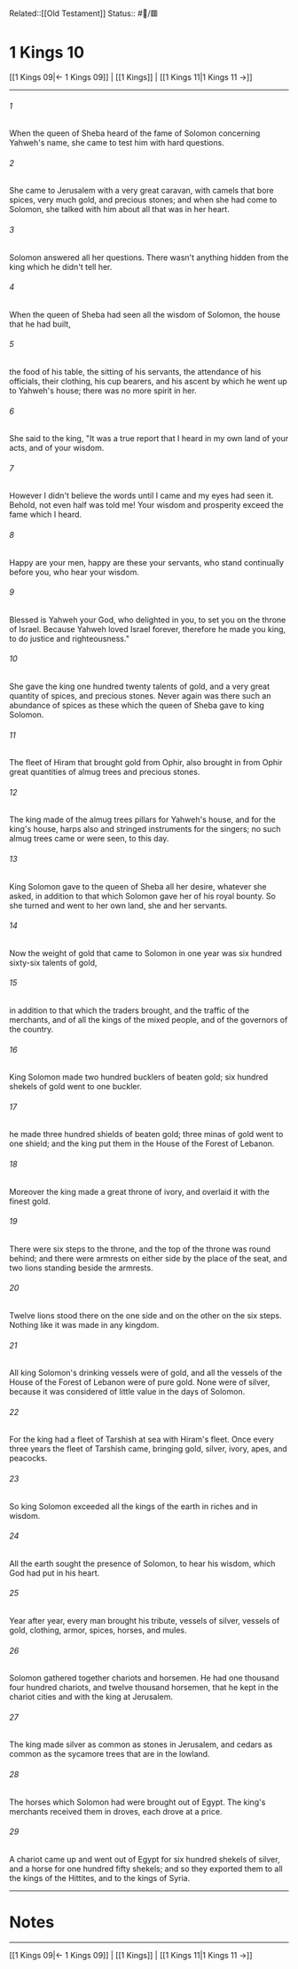 Related::[[Old Testament]]
Status:: #📖/🟥
# 1 Kings 10

[[1 Kings 09|← 1 Kings 09]] | [[1 Kings]] | [[1 Kings 11|1 Kings 11 →]]
***



###### 1 
When the queen of Sheba heard of the fame of Solomon concerning Yahweh's name, she came to test him with hard questions. 

###### 2 
She came to Jerusalem with a very great caravan, with camels that bore spices, very much gold, and precious stones; and when she had come to Solomon, she talked with him about all that was in her heart. 

###### 3 
Solomon answered all her questions. There wasn't anything hidden from the king which he didn't tell her. 

###### 4 
When the queen of Sheba had seen all the wisdom of Solomon, the house that he had built, 

###### 5 
the food of his table, the sitting of his servants, the attendance of his officials, their clothing, his cup bearers, and his ascent by which he went up to Yahweh's house; there was no more spirit in her. 

###### 6 
She said to the king, "It was a true report that I heard in my own land of your acts, and of your wisdom. 

###### 7 
However I didn't believe the words until I came and my eyes had seen it. Behold, not even half was told me! Your wisdom and prosperity exceed the fame which I heard. 

###### 8 
Happy are your men, happy are these your servants, who stand continually before you, who hear your wisdom. 

###### 9 
Blessed is Yahweh your God, who delighted in you, to set you on the throne of Israel. Because Yahweh loved Israel forever, therefore he made you king, to do justice and righteousness." 

###### 10 
She gave the king one hundred twenty talents of gold, and a very great quantity of spices, and precious stones. Never again was there such an abundance of spices as these which the queen of Sheba gave to king Solomon. 

###### 11 
The fleet of Hiram that brought gold from Ophir, also brought in from Ophir great quantities of almug trees and precious stones. 

###### 12 
The king made of the almug trees pillars for Yahweh's house, and for the king's house, harps also and stringed instruments for the singers; no such almug trees came or were seen, to this day. 

###### 13 
King Solomon gave to the queen of Sheba all her desire, whatever she asked, in addition to that which Solomon gave her of his royal bounty. So she turned and went to her own land, she and her servants. 

###### 14 
Now the weight of gold that came to Solomon in one year was six hundred sixty-six talents of gold, 

###### 15 
in addition to that which the traders brought, and the traffic of the merchants, and of all the kings of the mixed people, and of the governors of the country. 

###### 16 
King Solomon made two hundred bucklers of beaten gold; six hundred shekels of gold went to one buckler. 

###### 17 
he made three hundred shields of beaten gold; three minas of gold went to one shield; and the king put them in the House of the Forest of Lebanon. 

###### 18 
Moreover the king made a great throne of ivory, and overlaid it with the finest gold. 

###### 19 
There were six steps to the throne, and the top of the throne was round behind; and there were armrests on either side by the place of the seat, and two lions standing beside the armrests. 

###### 20 
Twelve lions stood there on the one side and on the other on the six steps. Nothing like it was made in any kingdom. 

###### 21 
All king Solomon's drinking vessels were of gold, and all the vessels of the House of the Forest of Lebanon were of pure gold. None were of silver, because it was considered of little value in the days of Solomon. 

###### 22 
For the king had a fleet of Tarshish at sea with Hiram's fleet. Once every three years the fleet of Tarshish came, bringing gold, silver, ivory, apes, and peacocks. 

###### 23 
So king Solomon exceeded all the kings of the earth in riches and in wisdom. 

###### 24 
All the earth sought the presence of Solomon, to hear his wisdom, which God had put in his heart. 

###### 25 
Year after year, every man brought his tribute, vessels of silver, vessels of gold, clothing, armor, spices, horses, and mules. 

###### 26 
Solomon gathered together chariots and horsemen. He had one thousand four hundred chariots, and twelve thousand horsemen, that he kept in the chariot cities and with the king at Jerusalem. 

###### 27 
The king made silver as common as stones in Jerusalem, and cedars as common as the sycamore trees that are in the lowland. 

###### 28 
The horses which Solomon had were brought out of Egypt. The king's merchants received them in droves, each drove at a price. 

###### 29 
A chariot came up and went out of Egypt for six hundred shekels of silver, and a horse for one hundred fifty shekels; and so they exported them to all the kings of the Hittites, and to the kings of Syria.

---
# Notes


***
[[1 Kings 09|← 1 Kings 09]] | [[1 Kings]] | [[1 Kings 11|1 Kings 11 →]]
